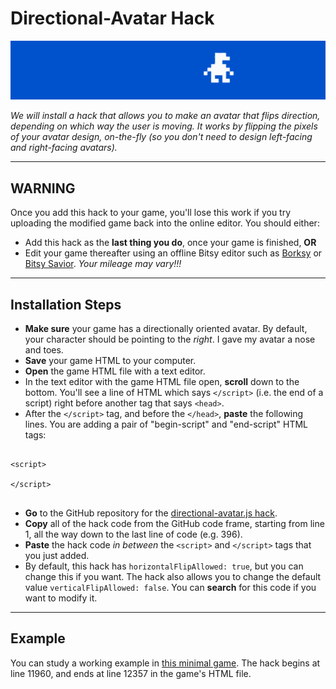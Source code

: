 
# Directional-Avatar Hack

![directional-avatar.gif](directional-avatar.gif)

*We will install a hack that allows you to make an avatar that flips direction, depending on which way the user is moving. It works by flipping the pixels of your avatar design, on-the-fly (so you don't need to design left-facing and right-facing avatars).*

---

## WARNING

Once you add this hack to your game, you'll lose this work if you try uploading the modified game back into the online editor. You should either: 

* Add this hack as the **last thing you do**, once your game is finished, **OR**
* Edit your game thereafter using an offline Bitsy editor such as [Borksy](https://ayolland.itch.io/borksy) or [Bitsy Savior](https://aloelazoe.itch.io/bitsy-savior). *Your mileage may vary!!!*

---

## Installation Steps

* **Make sure** your game has a directionally oriented avatar. By default, your character should be pointing to the *right*. I gave my avatar a nose and toes. 
* **Save** your game HTML to your computer.
* **Open** the game HTML file with a text editor. 
* In the text editor with the game HTML file open, **scroll** down to the bottom. You'll see a line of HTML which says `</script>` (i.e. the end of a script) right before another tag that says `<head>`.
* After the `</script>` tag, and before the `</head>`, **paste** the following lines. You are adding a pair of "begin-script" and "end-script" HTML tags:

```

<script>

</script>


```

* **Go** to the GitHub repository for the [directional-avatar.js hack](https://github.com/seleb/bitsy-hacks/blob/main/dist/directional-avatar.js).
* **Copy** all of the hack code from the GitHub code frame, starting from line 1, all the way down to the last line of code (e.g. 396).
* **Paste** the hack code *in between* the `<script>` and `</script>` tags that you just added.
* By default, this hack has `horizontalFlipAllowed: true`, but you can change this if you want. The hack also allows you to change the default value `verticalFlipAllowed: false`. You can **search** for this code if you want to modify it. 

---

## Example

You can study a working example in [this minimal game](directional-avatar-game.html). The hack begins at line 11960, and ends at line 12357 in the game's HTML file.




